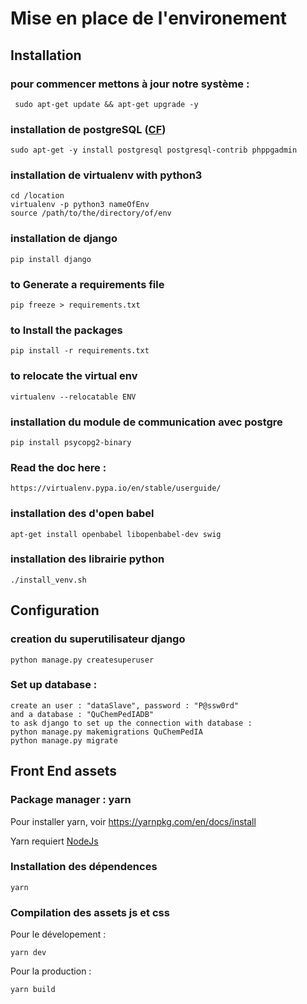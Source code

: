 
# Mise en place de l'environement
## Installation

### pour commencer mettons à jour notre système :
	 sudo apt-get update && apt-get upgrade -y

### installation de postgreSQL ([CF](https://www.howtoforge.com/tutorial/ubuntu-postgresql-installation/))
	sudo apt-get -y install postgresql postgresql-contrib phppgadmin

### installation de virtualenv with python3
	cd /location
	virtualenv -p python3 nameOfEnv
	source /path/to/the/directory/of/env

### installation de django
	pip install django

### to Generate a requirements file
	pip freeze > requirements.txt

### to Install the packages
	pip install -r requirements.txt

### to relocate the virtual env
	virtualenv --relocatable ENV

### installation du module de communication avec postgre
	pip install psycopg2-binary

### Read the doc here :
	https://virtualenv.pypa.io/en/stable/userguide/

### installation des d'open babel
	apt-get install openbabel libopenbabel-dev swig

### installation des librairie python

	./install_venv.sh

## Configuration
### creation du superutilisateur django
	python manage.py createsuperuser

### Set up database :
	create an user : "dataSlave", password : "P@ssw0rd"
	and a database : "QuChemPedIADB"
	to ask django to set up the connection with database :
	python manage.py makemigrations QuChemPedIA
	python manage.py migrate
	
## Front End assets

### Package manager : yarn

Pour installer yarn, voir https://yarnpkg.com/en/docs/install

Yarn requiert [NodeJs](https://nodejs.org/en/)

### Installation des dépendences

```
yarn
```

### Compilation des assets js et css

Pour le dévelopement :
```
yarn dev
```

Pour la production :
```
yarn build
```


